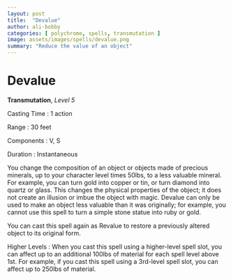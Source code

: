 ```yaml
---
layout: post
title:  "Devalue"
author: ali-bobby
categories: [ polychrome, spells, transmutation ]
image: assets/images/spells/devalue.png
summary: "Reduce the value of an object"
---
```


# Devalue
**Transmutation**, *Level 5*

Casting Time
: 1 action

Range
: 30 feet

Components
: V, S

Duration
: Instantaneous

You change the composition of an object or objects made of precious minerals, up to your character level times 50lbs, to a less valuable mineral. For example, you can turn gold into copper or tin, or turn diamond into quartz or glass. This changes the physical properties of the object; it does not create an illusion or imbue the object with magic. Devalue can only be used to make an object less valuable than it was originally; for example, you cannot use this spell to turn a simple stone statue into ruby or gold.

You can cast this spell again as Revalue to restore a previously altered object to its original form.

Higher Levels
: When you cast this spell using a higher-level spell slot, you can affect up to an additional 100lbs of material for each spell level above 1st. For example, if you cast this spell using a 3rd-level spell slot, you can affect up to 250lbs of material.